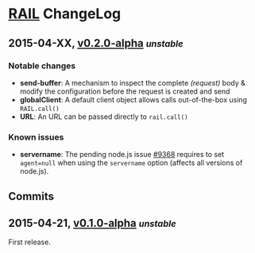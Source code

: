 # [RAIL](./README.markdown) ChangeLog

## 2015-04-XX, [v0.2.0-alpha](https://github.com/skenqbx/rail/tree/v0.2.0-alpha) **_<small>unstable</small>_**

### Notable changes

  - **send-buffer**: A mechanism to inspect the complete _(request)_ body & modify the configuration before the request is created and send
  - **globalClient**: A default client object allows calls out-of-the-box using `RAIL.call()`
  - **URL**: An URL can be passed directly to `rail.call()`

### Known issues

  - **servername**: The pending node.js issue [#9368](https://github.com/joyent/node/pull/9368) requires to set `agent=null` when using the `servername` option (affects all versions of node.js).

## Commits

## 2015-04-21, [v0.1.0-alpha](https://github.com/skenqbx/rail/tree/v0.1.0-alpha) **_<small>unstable</small>_**

First release.
